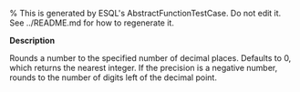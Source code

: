 % This is generated by ESQL's AbstractFunctionTestCase. Do not edit it. See ../README.md for how to regenerate it.

**Description**

Rounds a number to the specified number of decimal places. Defaults to 0, which returns the nearest integer. If the precision is a negative number, rounds to the number of digits left of the decimal point.

